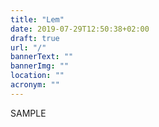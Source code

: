 ```yaml
---
title: "Lem"
date: 2019-07-29T12:50:38+02:00
draft: true
url: "/"
bannerText: ""
bannerImg: ""
location: ""
acronym: ""
---
```


SAMPLE
